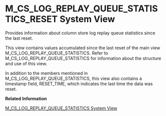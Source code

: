 <!-- loio415dc166848a478481a81ddaa7d31353 -->

# M\_CS\_LOG\_REPLAY\_QUEUE\_STATISTICS\_RESET System View

Provides information about column store log replay queue statistics since the last reset.



This view contains values accumulated since the last reset of the main view M\_CS\_LOG\_REPLAY\_QUEUE\_STATISTICS. Refer to M\_CS\_LOG\_REPLAY\_QUEUE\_STATISTICS for information about the structure and use of this view.

In addition to the members mentioned in M\_CS\_LOG\_REPLAY\_QUEUE\_STATISTICS, this view also contains a timestamp field, RESET\_TIME, which indicates the last time the data was reset.

**Related Information**  


[M\_CS\_LOG\_REPLAY\_QUEUE\_STATISTICS System View](m-cs-log-replay-queue-statistics-system-view-6498399.md "Provides information about column store log replay queue statistics.")

